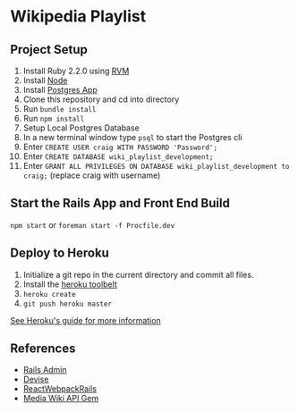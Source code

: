 # Wikipedia Playlist

## Project Setup

1. Install Ruby 2.2.0 using [RVM](https://rvm.io/rvm/install)
2. Install [Node](https://nodejs.org/en/)
3. Install [Postgres App](http://postgresapp.com/)
4. Clone this repository and cd into directory
5. Run `bundle install`
6. Run `npm install`
7. Setup Local Postgres Database
  1. In a new terminal window type `psql` to start the Postgres cli
  2. Enter `CREATE USER craig WITH PASSWORD 'Password';`
  3. Enter `CREATE DATABASE wiki_playlist_development;`
  4. Enter `GRANT ALL PRIVILEGES ON DATABASE wiki_playlist_development to craig;` (replace craig with username)

## Start the Rails App and Front End Build

`npm start` or `foreman start -f Procfile.dev`

## Deploy to Heroku

1. Initialize a git repo in the current directory and commit all files.
2. Install the [heroku toolbelt](https://toolbelt.heroku.com/)
3. `heroku create`
4. `git push heroku master`

[See Heroku's guide for more information](https://devcenter.heroku.com/articles/getting-started-with-rails4)


## References

- [Rails Admin](https://github.com/sferik/rails_admin)
- [Devise](https://github.com/plataformatec/devise)
- [ReactWebpackRails](https://github.com/netguru/react_webpack_rails)
- [Media Wiki API Gem](https://github.com/wikimedia/mediawiki-ruby-api)